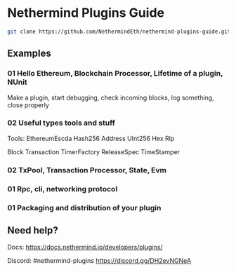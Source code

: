 # Nethermind Plugins Guide

```sh
git clone https://github.com/NethermindEth/nethermind-plugins-guide.git --recursive --depth 1
```

## Examples

### 01 Hello Ethereum, Blockchain Processor, Lifetime of a plugin, NUnit

Make a plugin, start debugging, check incoming blocks, log something, close properly




### 02 Useful types tools and stuff

Tools:
EthereumEscda
Hash256
Address
UInt256
Hex
Rlp

Block
Transaction
TimerFactory
ReleaseSpec
TimeStamper


### 02 TxPool, Transaction Processor, State, Evm


### 01 Rpc, cli, networking protocol


### 01 Packaging and distribution of your plugin 


## Need help?

Docs: https://docs.nethermind.io/developers/plugins/

Discord: #nethermind-plugins https://discord.gg/DH2evNGNeA

